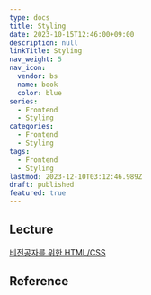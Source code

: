 ```yaml
---
type: docs
title: Styling
date: 2023-10-15T12:46:00+09:00
description: null
linkTitle: Styling
nav_weight: 5
nav_icon:
  vendor: bs
  name: book
  color: blue
series:
  - Frontend
  - Styling
categories:
  - Frontend
  - Styling
tags:
  - Frontend
  - Styling
lastmod: 2023-12-10T03:12:46.989Z
draft: published
featured: true
---
```


## Lecture

[비전공자를 위한 HTML/CSS](https://www.boostcourse.org/cs120)

## Reference

